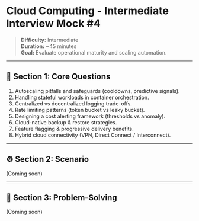# Cloud Computing - Intermediate Interview Mock #4

> **Difficulty:** Intermediate  
> **Duration:** ~45 minutes  
> **Goal:** Evaluate operational maturity and scaling automation.

---

## 🧠 Section 1: Core Questions

1. Autoscaling pitfalls and safeguards (cooldowns, predictive signals).  
2. Handling stateful workloads in container orchestration.  
3. Centralized vs decentralized logging trade-offs.  
4. Rate limiting patterns (token bucket vs leaky bucket).  
5. Designing a cost alerting framework (thresholds vs anomaly).  
6. Cloud-native backup & restore strategies.  
7. Feature flagging & progressive delivery benefits.  
8. Hybrid cloud connectivity (VPN, Direct Connect / Interconnect).

---

## ⚙️ Section 2: Scenario

(Coming soon)

---

## 🧩 Section 3: Problem-Solving

(Coming soon)
